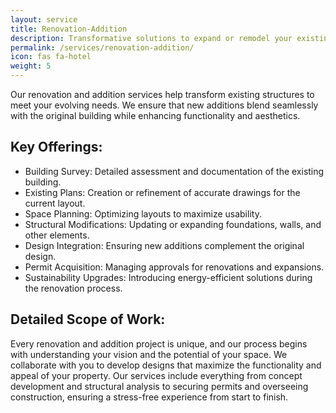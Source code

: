 ```yaml
---
layout: service
title: Renovation-Addition
description: Transformative solutions to expand or remodel your existing space, seamlessly blending functionality and style.
permalink: /services/renovation-addition/
icon: fas fa-hotel
weight: 5
---
```


Our renovation and addition services help transform existing structures to meet your evolving needs. We ensure that new additions blend seamlessly with the original building while enhancing functionality and aesthetics.

## Key Offerings:
- Building Survey: Detailed assessment and documentation of the existing building.
- Existing Plans: Creation or refinement of accurate drawings for the current layout.
- Space Planning: Optimizing layouts to maximize usability.
- Structural Modifications: Updating or expanding foundations, walls, and other elements.
- Design Integration: Ensuring new additions complement the original design.
- Permit Acquisition: Managing approvals for renovations and expansions.
- Sustainability Upgrades: Introducing energy-efficient solutions during the renovation process.

## Detailed Scope of Work:
Every renovation and addition project is unique, and our process begins with understanding your vision and the potential of your space. We collaborate with you to develop designs that maximize the functionality and appeal of your property. Our services include everything from concept development and structural analysis to securing permits and overseeing construction, ensuring a stress-free experience from start to finish.